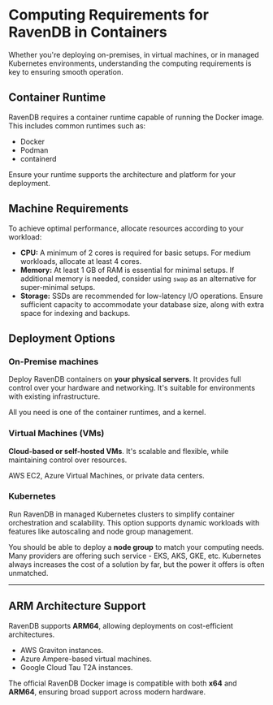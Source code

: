 ﻿# Computing Requirements for RavenDB in Containers

Whether you're deploying on-premises, in virtual machines, or in managed Kubernetes environments, understanding the computing requirements is key to ensuring smooth operation.

## **Container Runtime**

RavenDB requires a container runtime capable of running the Docker image. This includes common runtimes such as:
- Docker
- Podman
- containerd

Ensure your runtime supports the architecture and platform for your deployment.

## **Machine Requirements**

To achieve optimal performance, allocate resources according to your workload:

- **CPU:**
  A minimum of 2 cores is required for basic setups. For medium workloads, allocate at least 4 cores.
- **Memory:**
  At least 1 GB of RAM is essential for minimal setups. If additional memory is needed, consider using `swap` as an alternative for super-minimal setups.
- **Storage:**
  SSDs are recommended for low-latency I/O operations. Ensure sufficient capacity to accommodate your database size, along with extra space for indexing and backups.


## **Deployment Options**

### **On-Premise** machines
Deploy RavenDB containers on **your physical servers**.
It provides full control over your hardware and networking.
It's suitable for environments with existing infrastructure.

All you need is one of the container runtimes, and a kernel.

### Virtual Machines (VMs)
**Cloud-based or self-hosted VMs**. It's scalable and flexible, while maintaining control over resources.

AWS EC2, Azure Virtual Machines, or private data centers.

### **Kubernetes**
Run RavenDB in managed Kubernetes clusters to simplify container orchestration and scalability.
This option supports dynamic workloads with features like autoscaling and node group management.

You should be able to deploy a **node group** to match your computing needs. Many providers are offering such service - EKS, AKS, GKE, etc.
Kubernetes always increases the cost of a solution by far, but the power it offers is often unmatched.

---

## **ARM Architecture Support**

RavenDB supports **ARM64**, allowing deployments on cost-efficient architectures.
- AWS Graviton instances.
- Azure Ampere-based virtual machines.
- Google Cloud Tau T2A instances.

The official RavenDB Docker image is compatible with both **x64** and **ARM64**, ensuring broad support across modern hardware.

